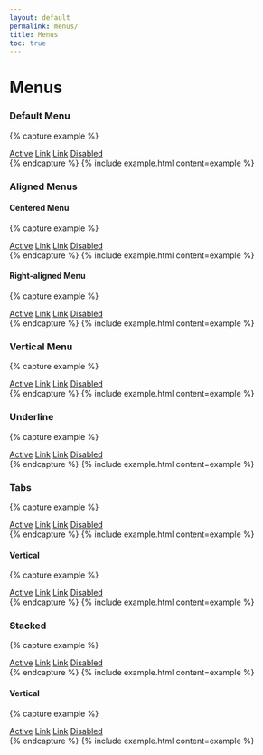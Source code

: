 ```yaml
---
layout: default
permalink: menus/
title: Menus
toc: true
---
```


# Menus

### Default Menu

{% capture example %}
<nav class="menu">
    <a class="active" href="#">Active</a>
    <a href="#">Link</a>
    <a href="#">Link</a>
    <a class="disabled" href="#">Disabled</a>
</nav>
{% endcapture %}
{% include example.html content=example %}

### Aligned Menus

#### Centered Menu

{% capture example %}
<nav class="menu center">
    <a class="active" href="#">Active</a>
    <a href="#">Link</a>
    <a href="#">Link</a>
    <a class="disabled" href="#">Disabled</a>
</nav>
{% endcapture %}
{% include example.html content=example %}

#### Right-aligned Menu

{% capture example %}
<nav class="menu right">
    <a class="active" href="#">Active</a>
    <a href="#">Link</a>
    <a href="#">Link</a>
    <a class="disabled" href="#">Disabled</a>
</nav>
{% endcapture %}
{% include example.html content=example %}


### Vertical Menu

{% capture example %}
<nav class="menu vertical">
    <a class="active" href="#">Active</a>
    <a href="#">Link</a>
    <a href="#">Link</a>
    <a class="disabled" href="#">Disabled</a>
</nav>
{% endcapture %}
{% include example.html content=example %}

### Underline

{% capture example %}
<nav class="menu underline">
    <a class="active" href="#">Active</a>
    <a href="#">Link</a>
    <a href="#">Link</a>
    <a class="disabled" href="#">Disabled</a>
</nav>
{% endcapture %}
{% include example.html content=example %}

### Tabs

{% capture example %}
<nav class="menu tabs">
    <a class="active" href="#">Active</a>
    <a href="#">Link</a>
    <a href="#">Link</a>
    <a class="disabled" href="#">Disabled</a>
</nav>
{% endcapture %}
{% include example.html content=example %}

#### Vertical

{% capture example %}
<div class="row">
    <div class="col-3">
        <nav class="menu tabs vertical">
            <a class="active" href="#">Active</a>
            <a href="#">Link</a>
            <a href="#">Link</a>
            <a class="disabled" href="#">Disabled</a>
            </nav>
    </div>
</div>
{% endcapture %}
{% include example.html content=example %}

### Stacked

{% capture example %}
<nav class="menu stacked">
    <a class="active" href="#">Active</a>
    <a href="#">Link</a>
    <a href="#">Link</a>
    <a class="disabled" href="#">Disabled</a>
</nav>
{% endcapture %}
{% include example.html content=example %}

#### Vertical

{% capture example %}
<div class="row">
    <div class="col-3">
        <nav class="menu stacked vertical">
            <a class="active" href="#">Active</a>
            <a href="#">Link</a>
            <a href="#">Link</a>
            <a class="disabled" href="#">Disabled</a>
            </nav>
    </div>
</div>
{% endcapture %}
{% include example.html content=example %}
